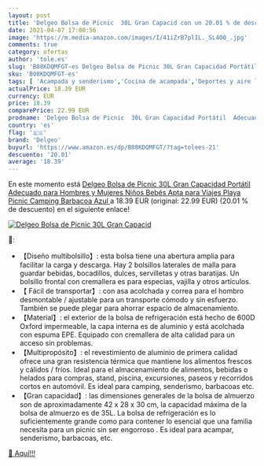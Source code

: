 ```yaml
---
layout: post
title: 'Delgeo Bolsa de Picnic  30L Gran Capacid con un 20.01 % de descuento'
date: 2021-04-07 17:00:56
image: 'https://m.media-amazon.com/images/I/41iZrB7plIL._SL400_.jpg'
comments: true
category: ofertas
author: 'tole.es'
slug: 'B08KDQMFGT-es Delgeo Bolsa de Picnic 30L Gran Capacidad Portátil...'
sku: 'B08KDQMFGT-es'
tags: [ 'Acampada y senderismo','Cocina de acampada','Deportes y aire libre','Neveras de acampada','Ropa y equipamiento para ocio al aire libre','bebés','delgeo', ]
actualPrice: 18.39 EUR
currency: EUR
price: 18.39
comparePrice: 22.99 EUR
prodname: 'Delgeo Bolsa de Picnic  30L Gran Capacidad Portátil  Adecuado para Hombres y Mujeres  Niños  Bebés  Apta para Viajes  Playa  Picnic  Camping  Barbacoa  Azul '
country: 'es'
flag: '🇪🇸'
brand: 'Delgeo'
buyurl: 'https://www.amazon.es/dp/B08KDQMFGT/?tag=tolees-21'
descuento: '20.01'
average: '18.39'
---
```


En este momento está [Delgeo Bolsa de Picnic  30L Gran Capacidad Portátil  Adecuado para Hombres y Mujeres  Niños  Bebés  Apta para Viajes  Playa  Picnic  Camping  Barbacoa  Azul ](https://www.amazon.es/dp/B08KDQMFGT/?tag=tolees-21) a 18.39 EUR (original: 22.99 EUR) (20.01 %  de descuento) en el siguiente enlace!

[![Delgeo Bolsa de Picnic  30L Gran Capacid](https://m.media-amazon.com/images/I/41iZrB7plIL._SL400_.jpg)](https://www.amazon.es/dp/B08KDQMFGT/?tag=tolees-21)

🔎:

- 【Diseño multibolsillo】: esta bolsa tiene una abertura amplia para facilitar la carga y descarga. Hay 2 bolsillos laterales de malla para guardar bebidas, bocadillos, dulces, servilletas y otras baratijas. Un bolsillo frontal con cremallera es para especias, vajilla y otros artículos.
- 【 Fácil de transportar】: con asa acolchada y correa para el hombro desmontable / ajustable para un transporte cómodo y sin esfuerzo. También se puede plegar para ahorrar espacio de almacenamiento.
- 【Material】: el exterior de la bolsa de refrigeración está hecho de 600D Oxford impermeable, la capa interna es de aluminio y está acolchada con espuma EPE. Equipado con cremallera de alta calidad para un acceso sin problemas.
- 【Multipropósito】: el revestimiento de aluminio de primera calidad ofrece una gran resistencia térmica que mantiene los alimentos frescos y cálidos / fríos. Ideal para el almacenamiento de alimentos, bebidas o helados para compras, stand, piscina, excursiones, paseos y recorridos cortos en automóvil. Es ideal para camping, senderismo, barbacoas etc.
- 【Gran capacidad】: las dimensiones generales de la bolsa de almuerzo son de aproximadamente 42 x 28 x 30 cm, la capacidad máxima de la bolsa de almuerzo es de 35L. La bolsa de refrigeración es lo suficientemente grande como para contener lo esencial que una familia necesita para un picnic sin ser engorroso . Es ideal para acampar, senderismo, barbacoas, etc.

[🛒 Aquí!!!](https://www.amazon.es/dp/B08KDQMFGT/?tag=tolees-21)
